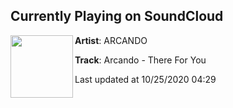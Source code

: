 ## Currently Playing on SoundCloud

[<img align="left" width="100" src="https://i1.sndcdn.com/artworks-3cwV6xEEUypV496T-2aVuUg-t50x50.jpg">](https://soundcloud.com/arcando-official/there-for-you)

**Artist**: ARCANDO 

**Track**: Arcando - There For You

Last updated at 10/25/2020 04:29
